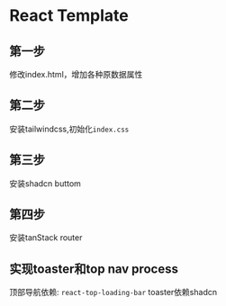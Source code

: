 # React Template

## 第一步
修改index.html，增加各种原数据属性

## 第二步
安装tailwindcss,初始化`index.css`

## 第三步
安装shadcn buttom

## 第四步
安装tanStack router

## 实现toaster和top nav process
顶部导航依赖: `react-top-loading-bar`
toaster依赖shadcn
